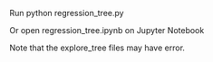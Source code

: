 Run python regression_tree.py

Or open regression_tree.ipynb on Jupyter Notebook

Note that the explore_tree files may have error. 


